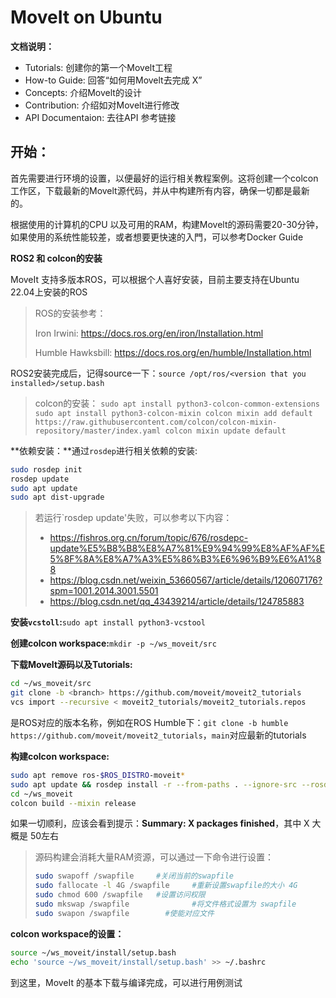 # MoveIt on Ubuntu

**文档说明：**

- Tutorials: 创建你的第一个Movelt工程
- How-to Guide: 回答“如何用Movelt去完成 X”
- Concepts: 介绍Movelt的设计
- Contribution: 介绍如对Movelt进行修改
- API Documentaion: 去往API 参考链接



## 开始：

首先需要进行环境的设置，以便最好的运行相关教程案例。这将创建一个colcon工作区，下载最新的Movelt源代码，并从中构建所有内容，确保一切都是最新的。

根据使用的计算机的CPU 以及可用的RAM，构建Movelt的源码需要20-30分钟，如果使用的系统性能较差，或者想要更快速的入門，可以参考Docker Guide



**ROS2 和 colcon的安装**

MoveIt 支持多版本ROS，可以根据个人喜好安装，目前主要支持在Ubuntu 22.04上安装的ROS

> ROS的安装参考：
>
> Iron Irwini: https://docs.ros.org/en/iron/Installation.html
>
> Humble Hawksbill: https://docs.ros.org/en/humble/Installation.html

ROS2安装完成后，记得source一下：`source /opt/ros/<version that you installed>/setup.bash`


>colcon的安装：
>`
>  sudo apt install python3-colcon-common-extensions
>  sudo apt install python3-colcon-mixin
>  colcon mixin add default https://raw.githubusercontent.com/colcon/colcon-mixin-repository/master/index.yaml
>  colcon mixin update default
>  `

**依赖安装：**通过`rosdep`进行相关依赖的安装:    

```bash
sudo rosdep init
rosdep update
sudo apt update
sudo apt dist-upgrade
```

>若运行`rosdep update'失败，可以参考以下内容：
>
>- https://fishros.org.cn/forum/topic/676/rosdepc-update%E5%B8%B8%E8%A7%81%E9%94%99%E8%AF%AF%E5%8F%8A%E8%A7%A3%E5%86%B3%E6%96%B9%E6%A1%88
>- https://blog.csdn.net/weixin_53660567/article/details/120607176?spm=1001.2014.3001.5501
>- https://blog.csdn.net/qq_43439214/article/details/124785883

**安装`vcstoll`:**`sudo apt install python3-vcstool`

**创建colcon workspace:**`mkdir -p ~/ws_moveit/src`

**下载MoveIt源码以及Tutorials:**

```bash
cd ~/ws_moveit/src
git clone -b <branch> https://github.com/moveit/moveit2_tutorials
vcs import --recursive < moveit2_tutorials/moveit2_tutorials.repos
```

<branch>是ROS对应的版本名称，例如在ROS Humble下：`git clone -b humble https://github.com/moveit/moveit2_tutorials`，`main`对应最新的tutorials

**构建colcon workspace:**

```bash
sudo apt remove ros-$ROS_DISTRO-moveit*
sudo apt update && rosdep install -r --from-paths . --ignore-src --rosdistro $ROS_DISTRO -y
cd ~/ws_moveit
colcon build --mixin release
```

如果一切顺利，应该会看到提示：**Summary: X packages finished**，其中 X 大概是 50左右

>源码构建会消耗大量RAM资源，可以通过一下命令进行设置：
>
>```bash
>sudo swapoff /swapfile		#关闭当前的swapfile
>sudo fallocate -l 4G /swapfile 	#重新设置swapfile的大小 4G
>sudo chmod 600 /swapfile 	#设置访问权限
>sudo mkswap /swapfile  	        #将文件格式设置为 swapfile
>sudo swapon /swapfile	      #使能对应文件
>```

**colcon workspace的设置：**

```bash
source ~/ws_moveit/install/setup.bash
echo 'source ~/ws_moveit/install/setup.bash' >> ~/.bashrc
```

到这里，MoveIt 的基本下载与编译完成，可以进行用例测试
